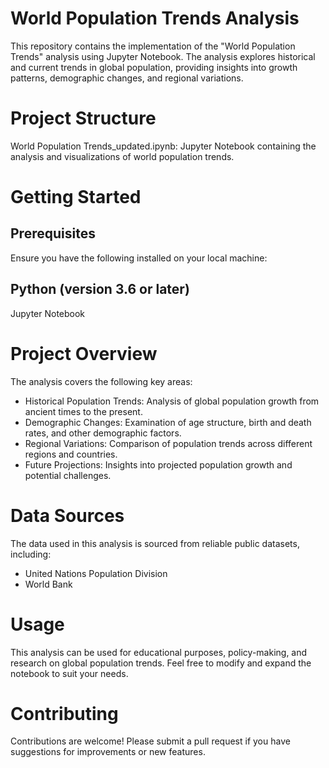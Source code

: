 # World Population Trends Analysis
This repository contains the implementation of the "World Population Trends" analysis using Jupyter Notebook. The analysis explores historical and current trends in global population, providing insights into growth patterns, demographic changes, and regional variations.

# Project Structure
World Population Trends_updated.ipynb: Jupyter Notebook containing the analysis and visualizations of world population trends.

# Getting Started
## Prerequisites
Ensure you have the following installed on your local machine:

## Python (version 3.6 or later)
Jupyter Notebook

# Project Overview
The analysis covers the following key areas:

- Historical Population Trends: Analysis of global population growth from ancient times to the present.
- Demographic Changes: Examination of age structure, birth and death rates, and other demographic factors.
- Regional Variations: Comparison of population trends across different regions and countries.
- Future Projections: Insights into projected population growth and potential challenges.
  
# Data Sources
The data used in this analysis is sourced from reliable public datasets, including:
- United Nations Population Division
- World Bank

# Usage
This analysis can be used for educational purposes, policy-making, and research on global population trends. Feel free to modify and expand the notebook to suit your needs.

# Contributing
Contributions are welcome! Please submit a pull request if you have suggestions for improvements or new features.
